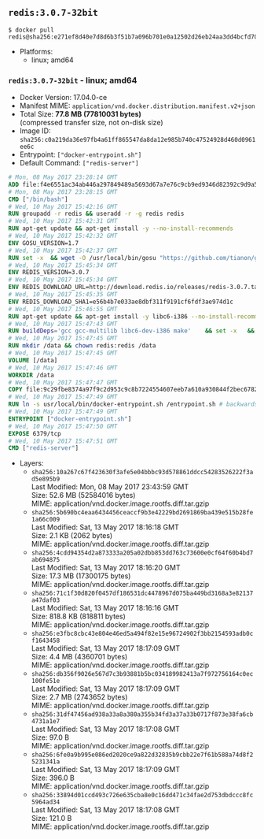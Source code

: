 ## `redis:3.0.7-32bit`

```console
$ docker pull redis@sha256:e271ef8d40e7d8d6b3f51b7a096b701e0a12502d26eb24aa3dd4bcfd70b23fee
```

-	Platforms:
	-	linux; amd64

### `redis:3.0.7-32bit` - linux; amd64

-	Docker Version: 17.04.0-ce
-	Manifest MIME: `application/vnd.docker.distribution.manifest.v2+json`
-	Total Size: **77.8 MB (77810031 bytes)**  
	(compressed transfer size, not on-disk size)
-	Image ID: `sha256:c0a219da36e97fb4a61ff865547da8da12e985b740c47524928d460d0961ee6c`
-	Entrypoint: `["docker-entrypoint.sh"]`
-	Default Command: `["redis-server"]`

```dockerfile
# Mon, 08 May 2017 23:28:14 GMT
ADD file:f4e6551ac34ab446a297849489a5693d67a7e76c9cb9ed9346d82392c9d9a5fe in / 
# Mon, 08 May 2017 23:28:15 GMT
CMD ["/bin/bash"]
# Wed, 10 May 2017 15:42:16 GMT
RUN groupadd -r redis && useradd -r -g redis redis
# Wed, 10 May 2017 15:42:31 GMT
RUN apt-get update && apt-get install -y --no-install-recommends 		ca-certificates 		wget 	&& rm -rf /var/lib/apt/lists/*
# Wed, 10 May 2017 15:42:32 GMT
ENV GOSU_VERSION=1.7
# Wed, 10 May 2017 15:42:37 GMT
RUN set -x 	&& wget -O /usr/local/bin/gosu "https://github.com/tianon/gosu/releases/download/$GOSU_VERSION/gosu-$(dpkg --print-architecture)" 	&& wget -O /usr/local/bin/gosu.asc "https://github.com/tianon/gosu/releases/download/$GOSU_VERSION/gosu-$(dpkg --print-architecture).asc" 	&& export GNUPGHOME="$(mktemp -d)" 	&& gpg --keyserver ha.pool.sks-keyservers.net --recv-keys B42F6819007F00F88E364FD4036A9C25BF357DD4 	&& gpg --batch --verify /usr/local/bin/gosu.asc /usr/local/bin/gosu 	&& rm -r "$GNUPGHOME" /usr/local/bin/gosu.asc 	&& chmod +x /usr/local/bin/gosu 	&& gosu nobody true
# Wed, 10 May 2017 15:45:34 GMT
ENV REDIS_VERSION=3.0.7
# Wed, 10 May 2017 15:45:34 GMT
ENV REDIS_DOWNLOAD_URL=http://download.redis.io/releases/redis-3.0.7.tar.gz
# Wed, 10 May 2017 15:45:35 GMT
ENV REDIS_DOWNLOAD_SHA1=e56b4b7e033ae8dbf311f9191cf6fdf3ae974d1c
# Wed, 10 May 2017 15:46:55 GMT
RUN apt-get update && apt-get install -y libc6-i386 --no-install-recommends && rm -rf /var/lib/apt/lists/*
# Wed, 10 May 2017 15:47:43 GMT
RUN buildDeps='gcc gcc-multilib libc6-dev-i386 make' 	&& set -x 	&& apt-get update && apt-get install -y $buildDeps --no-install-recommends 	&& rm -rf /var/lib/apt/lists/* 	&& wget -O redis.tar.gz "$REDIS_DOWNLOAD_URL" 	&& echo "$REDIS_DOWNLOAD_SHA1 *redis.tar.gz" | sha1sum -c - 	&& mkdir -p /usr/src/redis 	&& tar -xzf redis.tar.gz -C /usr/src/redis --strip-components=1 	&& rm redis.tar.gz 	&& make -C /usr/src/redis 32bit 	&& make -C /usr/src/redis install 	&& rm -r /usr/src/redis 	&& apt-get purge -y --auto-remove $buildDeps
# Wed, 10 May 2017 15:47:45 GMT
RUN mkdir /data && chown redis:redis /data
# Wed, 10 May 2017 15:47:45 GMT
VOLUME [/data]
# Wed, 10 May 2017 15:47:46 GMT
WORKDIR /data
# Wed, 10 May 2017 15:47:47 GMT
COPY file:9c29fbe8374a97f9c2d953c9c8b7224554607eeb7a610a930844f2bec678265c in /usr/local/bin/ 
# Wed, 10 May 2017 15:47:49 GMT
RUN ln -s usr/local/bin/docker-entrypoint.sh /entrypoint.sh # backwards compat
# Wed, 10 May 2017 15:47:49 GMT
ENTRYPOINT ["docker-entrypoint.sh"]
# Wed, 10 May 2017 15:47:50 GMT
EXPOSE 6379/tcp
# Wed, 10 May 2017 15:47:51 GMT
CMD ["redis-server"]
```

-	Layers:
	-	`sha256:10a267c67f423630f3afe5e04bbbc93d578861ddcc54283526222f3ad5e895b9`  
		Last Modified: Mon, 08 May 2017 23:43:59 GMT  
		Size: 52.6 MB (52584016 bytes)  
		MIME: application/vnd.docker.image.rootfs.diff.tar.gzip
	-	`sha256:5b690bc4eaa6434456ceaccf9b3e42229bd2691869ba439e515b28fe1a66c009`  
		Last Modified: Sat, 13 May 2017 18:16:18 GMT  
		Size: 2.1 KB (2062 bytes)  
		MIME: application/vnd.docker.image.rootfs.diff.tar.gzip
	-	`sha256:4cdd94354d2a873333a205a02dbb853dd763c73600e0cf64f60b4bd7ab694875`  
		Last Modified: Sat, 13 May 2017 18:16:20 GMT  
		Size: 17.3 MB (17300175 bytes)  
		MIME: application/vnd.docker.image.rootfs.diff.tar.gzip
	-	`sha256:71c1f30d820f0457df186531dc4478967d075ba449bd3168a3e82137a47daf03`  
		Last Modified: Sat, 13 May 2017 18:16:16 GMT  
		Size: 818.8 KB (818811 bytes)  
		MIME: application/vnd.docker.image.rootfs.diff.tar.gzip
	-	`sha256:e3fbc8cbc43e804e46ed5a494f82e15e96724902f3bb2154593adb0cf1643458`  
		Last Modified: Sat, 13 May 2017 18:17:09 GMT  
		Size: 4.4 MB (4360701 bytes)  
		MIME: application/vnd.docker.image.rootfs.diff.tar.gzip
	-	`sha256:db356f9026e567d7c3b93881b5bc034189982413a7f972756164c0ec100fe51e`  
		Last Modified: Sat, 13 May 2017 18:17:09 GMT  
		Size: 2.7 MB (2743652 bytes)  
		MIME: application/vnd.docker.image.rootfs.diff.tar.gzip
	-	`sha256:31df47456ad938a33a8a380a355b34fd3a37a33b0717f873e38fa6cb4731a1e7`  
		Last Modified: Sat, 13 May 2017 18:17:08 GMT  
		Size: 97.0 B  
		MIME: application/vnd.docker.image.rootfs.diff.tar.gzip
	-	`sha256:6fe0a9b995e086ed2020ce9a822d32835b9cbb22e7f61b588a74d8f25231341a`  
		Last Modified: Sat, 13 May 2017 18:17:09 GMT  
		Size: 396.0 B  
		MIME: application/vnd.docker.image.rootfs.diff.tar.gzip
	-	`sha256:33894d01ccd493c726e635cba8e0c16dd471c34fae2d753dbdccc8fc5964ad34`  
		Last Modified: Sat, 13 May 2017 18:17:08 GMT  
		Size: 121.0 B  
		MIME: application/vnd.docker.image.rootfs.diff.tar.gzip
